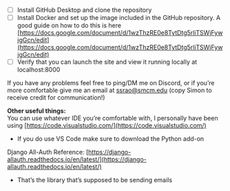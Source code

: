 

- [ ] Install GitHub Desktop and clone the repository  
- [ ] Install Docker and set up the image included in the GitHub repository.  A good guide on how to do this is here [https://docs.google.com/document/d/1wzThzRE0e8TytDtg5rliTSWjFywjgGcn/edit](https://docs.google.com/document/d/1wzThzRE0e8TytDtg5rliTSWjFywjgGcn/edit)   
- [ ] Verify that you can launch the site and view it running locally at localhost:8000

If you have any problems feel free to ping/DM me on Discord, or if you’re more comfortable give me an email at [ssrao@smcm.edu](mailto:ssrao@smcm.edu) (copy Simon to receive credit for communication\!)

**Other useful things:**  
You can use whatever IDE you’re comfortable with, I personally have been using [https://code.visualstudio.com/](https://code.visualstudio.com/) 

- If you do use VS Code make sure to download the Python add-on

Django All-Auth Reference: [https://django-allauth.readthedocs.io/en/latest/](https://django-allauth.readthedocs.io/en/latest/) 

- That’s the library that’s supposed to be sending emails

